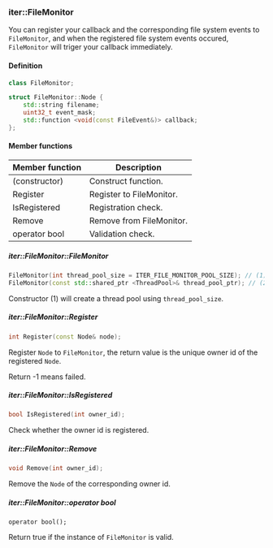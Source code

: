### iter::FileMonitor ###
You can register your callback and the corresponding file system events to ```FileMonitor```, and when the registered file system events occured, ```FileMonitor``` will triger your callback immediately.

#### Definition ####
```cpp
class FileMonitor;
```
```cpp
struct FileMonitor::Node {
    std::string filename;
    uint32_t event_mask;
    std::function <void(const FileEvent&)> callback;
};
```

#### Member functions ####
| Member function | Description |
| ------ | ------ |
| (constructor) | Construct function. |
| Register | Register to FileMonitor. |
| IsRegistered | Registration check. |
| Remove | Remove from FileMonitor. |
| operator bool | Validation check. |

##### iter::FileMonitor::FileMonitor #####
```cpp
FileMonitor(int thread_pool_size = ITER_FILE_MONITOR_POOL_SIZE); // (1)
FileMonitor(const std::shared_ptr <ThreadPool>& thread_pool_ptr); // (2)
```
Constructor (1) will create a thread pool using ```thread_pool_size```.

##### iter::FileMonitor::Register #####
```cpp
int Register(const Node& node);
```
Register ```Node``` to ```FileMonitor```, the return value is the unique owner id of the registered ```Node```.

Return -1 means failed.

##### iter::FileMonitor::IsRegistered #####
```cpp
bool IsRegistered(int owner_id);
```
Check whether the owner id is registered.

##### iter::FileMonitor::Remove #####
```cpp
void Remove(int owner_id);
```
Remove the ```Node``` of the corresponding owner id.

##### iter::FileMonitor::operator bool #####
```
operator bool();
```
Return true if the instance of ```FileMonitor``` is valid.
